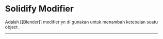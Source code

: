# Solidify Modifier 
Adalah [[Blender]] modifier yn di gunakan untuk menambah ketebalan suatu object.

---
